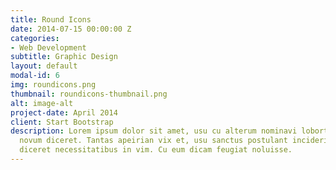 ```yaml
---
title: Round Icons
date: 2014-07-15 00:00:00 Z
categories:
- Web Development
subtitle: Graphic Design
layout: default
modal-id: 6
img: roundicons.png
thumbnail: roundicons-thumbnail.png
alt: image-alt
project-date: April 2014
client: Start Bootstrap
description: Lorem ipsum dolor sit amet, usu cu alterum nominavi lobortis. At duo
  novum diceret. Tantas apeirian vix et, usu sanctus postulant inciderint ut, populo
  diceret necessitatibus in vim. Cu eum dicam feugiat noluisse.
---
```


